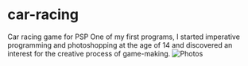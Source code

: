 # car-racing
Car racing game for PSP
One of my first programs, I started imperative programming and photoshopping at the age of 14 and discovered an interest for the creative process of game-making.
![Photos](https://user-images.githubusercontent.com/29238761/158097258-d81097e3-fa72-4b04-a0e2-e281e82340aa.jpg)
